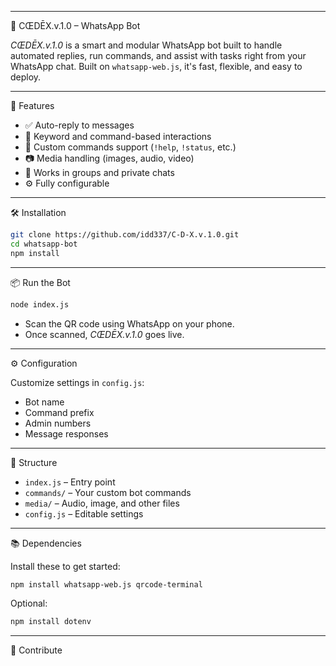 

---

🤖 CŒDĒX.v.1.0 – WhatsApp Bot

*CŒDĒX.v.1.0* is a smart and modular WhatsApp bot built to handle automated replies, run commands, and assist with tasks right from your WhatsApp chat. Built on `whatsapp-web.js`, it's fast, flexible, and easy to deploy.

---

🚀 Features

- ✅ Auto-reply to messages
- 🧠 Keyword and command-based interactions
- 🎯 Custom commands support (`!help`, `!status`, etc.)
- 📷 Media handling (images, audio, video)
- 👥 Works in groups and private chats
- ⚙️ Fully configurable

---

🛠️ Installation

```bash
git clone https://github.com/idd337/C-D-X.v.1.0.git
cd whatsapp-bot
npm install
```

---

📦 Run the Bot

```bash
node index.js
```

- Scan the QR code using WhatsApp on your phone.
- Once scanned, *CŒDĒX.v.1.0* goes live.

---

⚙️ Configuration

Customize settings in `config.js`:

- Bot name
- Command prefix
- Admin numbers
- Message responses

---

📁 Structure

- `index.js` – Entry point
- `commands/` – Your custom bot commands
- `media/` – Audio, image, and other files
- `config.js` – Editable settings

---

📚 Dependencies

Install these to get started:

```bash
npm install whatsapp-web.js qrcode-terminal
```

Optional:

```bash
npm install dotenv
```

---

🤝 Contribute
